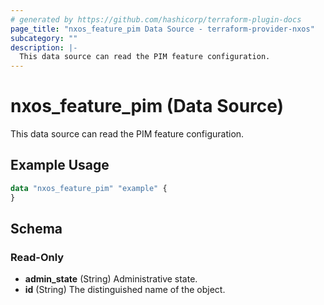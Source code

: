 ```yaml
---
# generated by https://github.com/hashicorp/terraform-plugin-docs
page_title: "nxos_feature_pim Data Source - terraform-provider-nxos"
subcategory: ""
description: |-
  This data source can read the PIM feature configuration.
---
```


# nxos_feature_pim (Data Source)

This data source can read the PIM feature configuration.

## Example Usage

```terraform
data "nxos_feature_pim" "example" {
}
```

<!-- schema generated by tfplugindocs -->
## Schema

### Read-Only

- **admin_state** (String) Administrative state.
- **id** (String) The distinguished name of the object.


